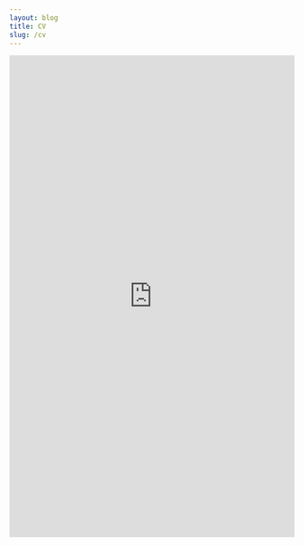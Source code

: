 ```yaml
---
layout: blog
title: CV
slug: /cv
---
```


<embed src="https://rwchakra.github.io/Rwiddhi_Chakraborty.pdf" type="application/pdf" width="100%" height="850px"/>
